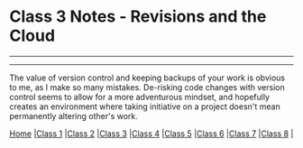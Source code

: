 # Class 3 Notes - Revisions and the Cloud

---
---
The value of version control and keeping backups of your work is obvious to me, as I make so many mistakes. De-risking code changes with version control seems to allow for a more adventurous mindset, and hopefully creates an environment where taking initiative on a project doesn't mean permanently altering other's work.

[Home](https://tyler-bennett52.github.io/reading-notes) |[Class 1](https://tyler-bennett52.github.io/reading-notes/102/class1) |[Class 2](https://tyler-bennett52.github.io/reading-notes/102/class2) |[Class 3](https://tyler-bennett52.github.io/reading-notes/102/class3) |[Class 4](https://tyler-bennett52.github.io/reading-notes/102/class4) |[Class 5](https://tyler-bennett52.github.io/reading-notes/102/class5) |[Class 6](https://tyler-bennett52.github.io/reading-notes/102/class6) |[Class 7](https://tyler-bennett52.github.io/reading-notes/102/class7) |[Class 8](https://tyler-bennett52.github.io/reading-notes/102/class8) |
